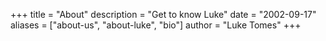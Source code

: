 +++
title = "About"
description = "Get to know Luke"
date = "2002-09-17"
aliases = ["about-us", "about-luke", "bio"]
author = "Luke Tomes"
+++


